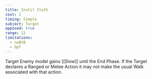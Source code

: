 ```yaml
---
title: Instil Sloth
cost: 2
timing: Simple
subject: Target
opposed: true
range: 12
limitations:
  - noBtB
  - OpT
---
```

Target Enemy model gains [[Slow]] until the End Phase.
If the Target declares a Ranged or Melee Action it may not make the usual Walk associated with that action.